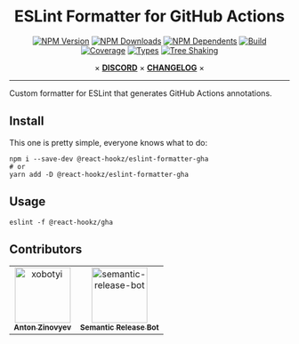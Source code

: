 <div align="center">

# ESLint Formatter for GitHub Actions

[![NPM Version](https://flat.badgen.net/npm/v/@react-hookz/eslint-formatter-gha)](https://www.npmjs.com/package/@react-hookz/eslint-formatter-gha)
[![NPM Downloads](https://flat.badgen.net/npm/dm/@react-hookz/eslint-formatter-gha)](https://www.npmjs.com/package/@react-hookz/eslint-formatter-gha)
[![NPM Dependents](https://flat.badgen.net/npm/dependents/@react-hookz/eslint-formatter-gha)](https://www.npmjs.com/package/@react-hookz/eslint-formatter-gha)
[![Build](https://img.shields.io/github/workflow/status/react-hookz/eslint-formatter-gha/CI?style=flat-square)](https://github.com/react-hookz/eslint-formatter-gha/actions)
[![Coverage](https://flat.badgen.net/codecov/c/github/react-hookz/eslint-formatter-gha)](https://app.codecov.io/gh/react-hookz/eslint-formatter-gha)
[![Types](https://flat.badgen.net/npm/types/@react-hookz/eslint-formatter-gha)](https://www.npmjs.com/package/@react-hookz/eslint-formatter-gha)
[![Tree Shaking](https://flat.badgen.net/bundlephobia/tree-shaking/@react-hookz/eslint-formatter-gha)](https://bundlephobia.com/result?p=@react-hookz/eslint-formatter-gha)

× **[DISCORD](https://discord.gg/Fjwphtu65f)** ×
**[CHANGELOG](https://github.com/react-hookz/eslint-formatter-gha/blob/master/CHANGELOG.md)** ×

</div>

---

Custom formatter for ESLint that generates GitHub Actions annotations.

## Install

This one is pretty simple, everyone knows what to do:

```shell
npm i --save-dev @react-hookz/eslint-formatter-gha
# or
yarn add -D @react-hookz/eslint-formatter-gha
```

## Usage

```shell
eslint -f @react-hookz/gha
```

## Contributors

<!-- readme: collaborators,contributors -start -->
<table>
<tr>
    <td align="center">
        <a href="https://github.com/xobotyi">
            <img src="https://avatars.githubusercontent.com/u/6178739?v=4" width="100;" alt="xobotyi"/>
            <br />
            <sub><b>Anton Zinovyev</b></sub>
        </a>
    </td>
    <td align="center">
        <a href="https://github.com/semantic-release-bot">
            <img src="https://avatars.githubusercontent.com/u/32174276?v=4" width="100;" alt="semantic-release-bot"/>
            <br />
            <sub><b>Semantic Release Bot</b></sub>
        </a>
    </td></tr>
</table>
<!-- readme: collaborators,contributors -end -->
